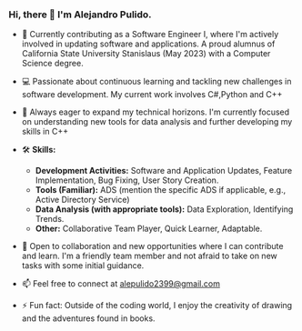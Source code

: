 ### Hi, there 👋 I'm Alejandro Pulido.

- 💼 Currently contributing as a Software Engineer I, where I'm actively involved in updating software and applications. A proud alumnus of California State University Stanislaus (May 2023) with a Computer Science degree.
- 💻 Passionate about continuous learning and tackling new challenges in software development. My current work involves C#,Python and C++
- 🌱 Always eager to expand my technical horizons. I'm currently focused on understanding new tools for data analysis and further developing my skills in C++
- 🛠️ **Skills:**
  - **Development Activities:** Software and Application Updates, Feature Implementation, Bug Fixing, User Story Creation.
  - **Tools (Familiar):** ADS (mention the specific ADS if applicable, e.g., Active Directory Service)
  - **Data Analysis (with appropriate tools):** Data Exploration, Identifying Trends.
  - **Other:** Collaborative Team Player, Quick Learner, Adaptable.

- 💬 Open to collaboration and new opportunities where I can contribute and learn. I'm a friendly team member and not afraid to take on new tasks with some initial guidance.
- 📫 Feel free to connect at alepulido2399@gmail.com
- ⚡ Fun fact: Outside of the coding world, I enjoy the creativity of drawing and the adventures found in books.

